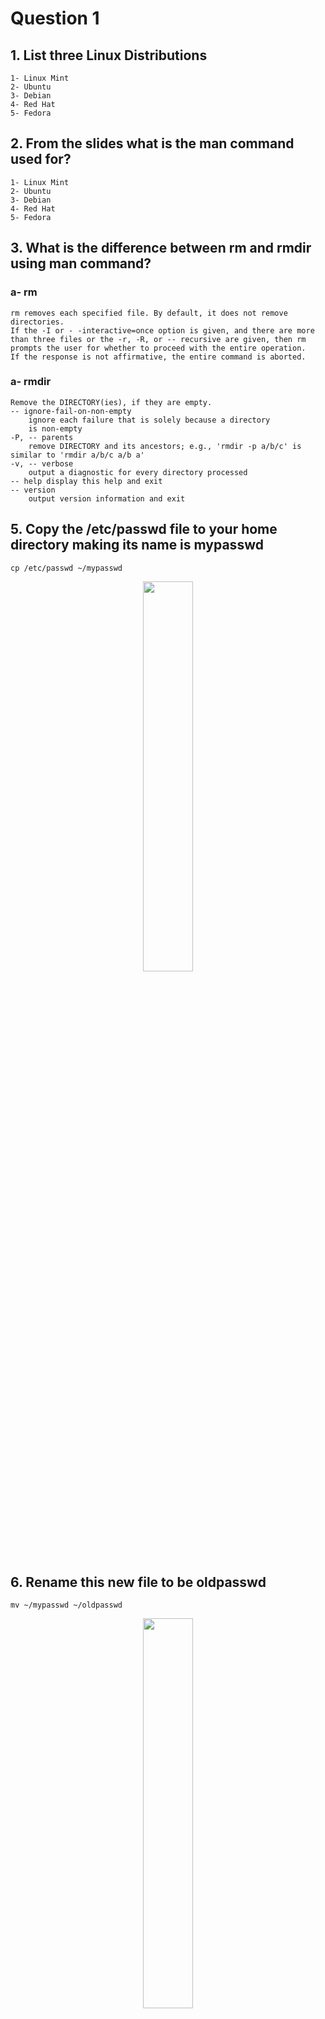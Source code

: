 # Question 1

## 1. List three Linux Distributions
    1- Linux Mint
    2- Ubuntu
    3- Debian
    4- Red Hat‎
    5- Fedora‎
    
## 2. From the slides what is the man command used for?
    1- Linux Mint
    2- Ubuntu
    3- Debian
    4- Red Hat‎
    5- Fedora‎

## 3. What is the difference between rm and rmdir using man command?
### a- rm
    rm removes each specified file. By default, it does not remove directories.
    If the -I or - -interactive=once option is given, and there are more
    than three files or the -r, -R, or -- recursive are given, then rm
    prompts the user for whether to proceed with the entire operation.
    If the response is not affirmative, the entire command is aborted.
    
### a- rmdir
    Remove the DIRECTORY(ies), if they are empty.
    -- ignore-fail-on-non-empty
        ignore each failure that is solely because a directory
        is non-empty
    -P, -- parents
        remove DIRECTORY and its ancestors; e.g., 'rmdir -p a/b/c' is similar to 'rmdir a/b/c a/b a'
    -v, -- verbose
        output a diagnostic for every directory processed
    -- help display this help and exit
    -- version
        output version information and exit

    
## 5. Copy the /etc/passwd file to your home directory making its name is mypasswd
    cp /etc/passwd ~/mypasswd

<p align="center">
	<img src="https://github.com/Mina267/GP_4M_SV2_Intake3_FOTA_18/assets/71601701/52019423-d954-4780-8a81-9948b1317764" width=40% height=40% />
</p>

## 6. Rename this new file to be oldpasswd 
    mv ~/mypasswd ~/oldpasswd
<p align="center">
	<img src="https://github.com/Mina267/GP_4M_SV2_Intake3_FOTA_18/assets/71601701/66fe9e76-1588-46d7-9050-22f5ef575466" width=40% height=40% />
</p>

## 7. You are in /usr/bin, list four ways to go to your home directory 
	cd ~
	cd /home/user
	cd $HOME
	cd



## 8. List Linux commands in /usr/bin that start with letter w



    
    
